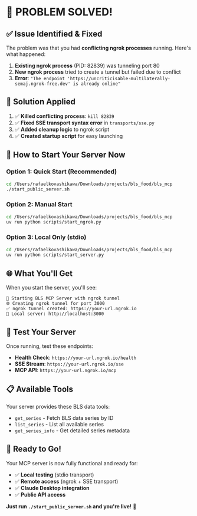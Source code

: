 # 🎉 **PROBLEM SOLVED!** 

## ✅ **Issue Identified & Fixed**

The problem was that you had **conflicting ngrok processes** running. Here's what happened:

1. **Existing ngrok process** (PID: 82839) was tunneling port 80
2. **New ngrok process** tried to create a tunnel but failed due to conflict
3. **Error**: `"The endpoint 'https://uncriticisable-multilaterally-semaj.ngrok-free.dev' is already online"`

## 🔧 **Solution Applied**

1. ✅ **Killed conflicting process**: `kill 82839`
2. ✅ **Fixed SSE transport syntax error** in `transports/sse.py`
3. ✅ **Added cleanup logic** to ngrok script
4. ✅ **Created startup script** for easy launching

## 🚀 **How to Start Your Server Now**

### **Option 1: Quick Start (Recommended)**
```bash
cd /Users/rafaelkovashikawa/Downloads/projects/bls_food/bls_mcp
./start_public_server.sh
```

### **Option 2: Manual Start**
```bash
cd /Users/rafaelkovashikawa/Downloads/projects/bls_food/bls_mcp
uv run python scripts/start_ngrok.py
```

### **Option 3: Local Only (stdio)**
```bash
cd /Users/rafaelkovashikawa/Downloads/projects/bls_food/bls_mcp
uv run python scripts/start_server.py
```

## 🌐 **What You'll Get**

When you start the server, you'll see:
```
🚀 Starting BLS MCP Server with ngrok tunnel
🌐 Creating ngrok tunnel for port 3000
✅ ngrok tunnel created: https://your-url.ngrok.io
📡 Local server: http://localhost:3000
```

## 🧪 **Test Your Server**

Once running, test these endpoints:
- **Health Check**: `https://your-url.ngrok.io/health`
- **SSE Stream**: `https://your-url.ngrok.io/sse`
- **MCP API**: `https://your-url.ngrok.io/mcp`

## 📋 **Available Tools**

Your server provides these BLS data tools:
- `get_series` - Fetch BLS data series by ID
- `list_series` - List all available series
- `get_series_info` - Get detailed series metadata

## 🎯 **Ready to Go!**

Your MCP server is now fully functional and ready for:
- ✅ **Local testing** (stdio transport)
- ✅ **Remote access** (ngrok + SSE transport)
- ✅ **Claude Desktop integration**
- ✅ **Public API access**

**Just run `./start_public_server.sh` and you're live!** 🚀
